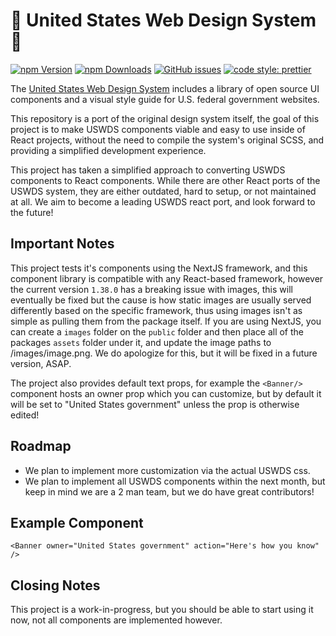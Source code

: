 # 🦅 United States Web Design System 🦅

[![npm Version](https://img.shields.io/npm/v/@sleepingrian/uswds?style=for-the-badge)](https://www.npmjs.com/package/@sleepingrian/uswds) [![npm Downloads](https://img.shields.io/npm/dt/@sleepingrian/uswds?style=for-the-badge)](https://www.npmjs.com/package/@sleepingrian/uswds) [![GitHub issues](https://img.shields.io/github/issues/sleepingrian/uswds?style=for-the-badge&logo=github)](https://github.com/sleepingrian/uswds/issues) [![code style: prettier](https://img.shields.io/badge/code_style-prettier-ff69b4?style=for-the-badge)](/)

The [United States Web Design System](https://designsystem.digital.gov) includes a library of open source UI components and a visual style guide for U.S. federal government websites.

This repository is a port of the original design system itself, the goal of this project is to make USWDS components viable and easy to use inside of React projects, without the need to compile the system's original SCSS, and providing a simplified development experience.

This project has taken a simplified approach to converting USWDS components to React components. While there are other React ports of the USWDS system, they are either outdated, hard to setup, or not maintained at all. We aim to become a leading USWDS react port, and look forward to the future!

## Important Notes

This project tests it's components using the NextJS framework, and this component library is compatible with any React-based framework, however the current version `1.38.0` has a breaking issue with images, this will eventually be fixed but the cause is how static images are usually served differently based on the specific framework, thus using images isn't as simple as pulling them from the package itself. If you are using NextJS, you can create a `images` folder on the `public` folder and then place all of the packages `assets` folder under it, and update the image paths to /images/image.png. We do apologize for this, but it will be fixed in a future version, ASAP.

The project also provides default text props, for example the `<Banner/>` component hosts an owner prop which you can customize, but by default it will be set to "United States government" unless the prop is otherwise edited!

## Roadmap

- We plan to implement more customization via the actual USWDS css.
- We plan to implement all USWDS components within the next month, but keep in mind we are a 2 man team, but we do have great contributors!

## Example Component

`<Banner owner="United States government" action="Here's how you know" />`

## Closing Notes

This project is a work-in-progress, but you should be able to start using it now, not all components are implemented however.
